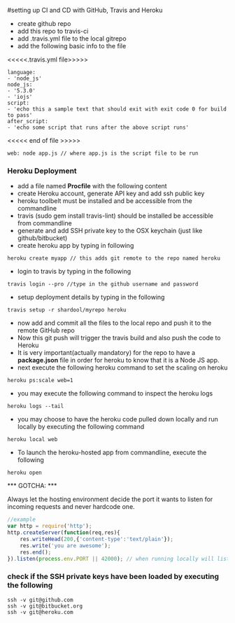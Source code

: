 #setting up CI and CD with GitHub, Travis and Heroku
- create github repo
- add this repo to travis-ci
- add .travis.yml file to the local gitrepo
- add the following basic info to the file

<<<<<.travis.yml file>>>>>
```
language:
- 'node_js'
node_js:
- '5.3.0'
- 'iojs'
script:
- 'echo this a sample text that should exit with exit code 0 for build to pass'
after_script:
- 'echo some script that runs after the above script runs'
```
<<<<< end of file >>>>>

```
web: node app.js // where app.js is the script file to be run
```
### Heroku Deployment
- add a file named **Procfile** with the following content
- create Heroku account, generate API key and add ssh public key
- heroku toolbelt must be installed and be accessible from the commandline
- travis (sudo gem install travis-lint) should be installed be accessible from commandline 
- generate and add SSH private key to the OSX keychain (just like github/bitbucket)
- create heroku app by typing in following
```
heroku create myapp // this adds git remote to the repo named heroku
```
- login to travis by typing in the following
```
travis login --pro //type in the github username and password
```
- setup deployment details by typing in the following
```
travis setup -r shardool/myrepo heroku
```
- now add and commit all the files to the local repo and push it to the remote GitHub repo
- Now this git push will trigger the travis build and also push the code to Heroku
- It is very important(actually mandatory) for the repo to have a **package.json** file in order for heroku to know that it is a Node JS app.
- next execute the following heroku command to set the scaling on heroku
```
heroku ps:scale web=1
```
- you may execute the following command to inspect the heroku logs

```
heroku logs --tail
```
- you may choose to have the heroku code pulled down locally and run locally by executing the following command

```
heroku local web
```
- To launch the heroku-hosted app from commandline, execute the following
```
heroku open
```
*** GOTCHA: ***

Always let the hosting environment decide the port it wants to listen for incoming requests and never hardcode one.
``` JavaScript 
//example
var http = require('http');
http.createServer(function(req,res){
    res.writeHead(200,{'content-type':'text/plain'});
    res.write('you are awesome');
    res.end();
}).listen(process.env.PORT || 42000); // when running locally will listen on 42000
```
### check if the SSH private keys have been loaded by executing the following
```
ssh -v git@github.com
ssh -v git@bitbucket.org
ssh -v git@heroku.com